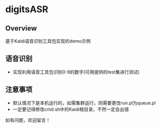# digitsASR
## Overview
基于Kaldi语音识别工具包实现的demo示例
## 语音识别
- 实现利用语音工具包识别0-9的数字(可用提供的test集进行测试)
## 注意事项
- 默认情况下是本机运行的，如需集群运行，则需要更改run.pl为queue.pl
- 一定要记得修改cmd.sh中的Kaidi根目录，不然一定会出错

如有问题，欢迎留言！
